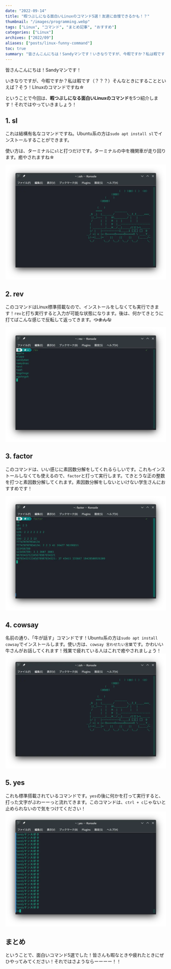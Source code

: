 ```yaml
---
date: "2022-09-14"
title: "暇つぶしになる面白いLinuxのコマンド5選！友達に自慢できるかも！？"
thumbnail: "/images/programming.webp"
tags: ["Linux", "コマンド", "まとめ記事", "おすすめ"]
categories: ["Linux"]
archives: ["2022/09"]
aliases: ["posts/linux-funny-command"]
toc: true
summary: "皆さんこんにちは！Sandyマンです！いきなりですが、今暇ですか？私は暇です（？？？）そん"
---
```


皆さんこんにちは！Sandyマンです！

いきなりですが、今暇ですか？私は暇です（？？？）そんなときにすることといえば？そう！LInuxのコマンドですね☆

ということで今回は、**暇つぶしになる面白いLinuxのコマンド**を5つ紹介します！それではやっていきましょう！

## 1. sl

これは結構有名なコマンドですね。Ubuntu系の方は`sudo apt install sl`でインストールすることができます。

使い方は、ターミナルに`sl`と打つだけです。ターミナルの中を機関車が走り回ります。癒やされますね☆

![](sl.webp)

## 2. rev

このコマンドはLinux標準搭載なので、インストールをしなくても実行できます！`rev`と打ち実行すると入力が可能な状態になります。後は、何かてきとうに打てばこんな感じで反転して返ってきます。~~つまんな~~

![](rev.webp)

## 3. factor

このコマンドは、いい感じに素因数分解をしてくれるらしいです。これもインストールしなくても使えるので、`factor`と打って実行します。てきとうな正の整数を打つと素因数分解してくれます。素因数分解をしないといけない学生さんにおすすめです！

![](factor.webp)

## 4. cowsay

名前の通り、「牛が話す」コマンドです！Ubuntu系の方は`sudo apt install cowsay`でインストールします。使い方は、`cowsay 言わせたい言葉`です。かわいい牛さんがお話してくれます！残業で疲れている人はこれで癒やされましょう！
![](cowsay.webp)

## 5. yes

これも標準搭載されているコマンドです。`yes`の後に何かを打って実行すると、打った文字がぶわーーっと流れてきます。このコマンドは、`ctrl + c`じゃないと止められないので気をつけてください！
![](yes.webp)

## まとめ

ということで、面白いコマンド5選でした！皆さんも暇なときや疲れたときにぜひやってみてください！それではさようならーーーー！！